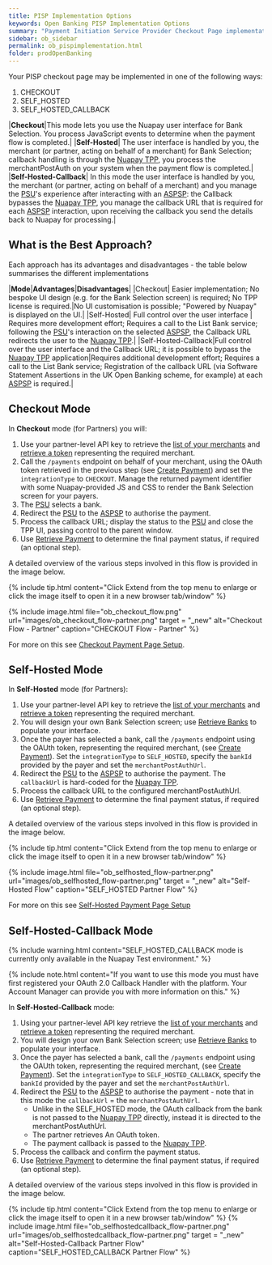 ```yaml
---
title: PISP Implementation Options
keywords: Open Banking PISP Implementation Options
summary: "Payment Initiation Service Provider Checkout Page implementation Options for Partners"
sidebar: ob_sidebar
permalink: ob_pispimplementation.html
folder: prodOpenBanking
---
```


Your PISP checkout page may be implemented in one of the following ways:

1. CHECKOUT
1. SELF_HOSTED
1. SELF_HOSTED_CALLBACK


|**Checkout**|This mode lets you use the Nuapay user interface for Bank Selection. You process JavaScript events to determine when the payment flow is completed.|
|**Self-Hosted**| The user interface is handled by you, the merchant (or partner, acting on behalf of a merchant) for Bank Selection; callback handling is through the <a href="#" data-toggle="tooltip" data-original-title="{{site.data.glossary.nupay_tpp}}">Nuapay TPP</a>, you process the merchantPostAuth on your system when the payment flow is completed.|
|**Self-Hosted-Callback**| In this mode the user interface is handled by you, the merchant (or partner, acting on behalf of a merchant) and you manage the <a href="#" data-toggle="tooltip" data-original-title="{{site.data.glossary.psu}}">PSU</a>'s experience after interacting with an <a href="#" data-toggle="tooltip" data-original-title="{{site.data.glossary.aspsp}}">ASPSP</a>: the Callback bypasses the <a href="#" data-toggle="tooltip" data-original-title="{{site.data.glossary.nupay_tpp}}">Nuapay TPP</a>, you manage the callback URL that is required for each <a href="#" data-toggle="tooltip" data-original-title="{{site.data.glossary.aspsp}}">ASPSP</a> interaction, upon receiving the callback you send the details back to Nuapay for processing.|

## What is the Best Approach? 

Each approach has its advantages and disadvantages - the table below summarises the different implementations  

|**Mode**|**Advantages**|**Disadvantages**|
|Checkout| Easier implementation; No bespoke UI design (e.g. for the Bank Selection screen) is required; No TPP license is required.|No UI customisation is possible; "Powered by Nuapay" is displayed on the UI.|
|Self-Hosted| Full control over the user interface | Requires more development effort; Requires a call to the List Bank service; following the <a href="#" data-toggle="tooltip" data-original-title="{{site.data.glossary.psu}}">PSU</a>'s interaction on the selected <a href="#" data-toggle="tooltip" data-original-title="{{site.data.glossary.aspsp}}">ASPSP</a>, the Callback URL redirects the user to the <a href="#" data-toggle="tooltip" data-original-title="{{site.data.glossary.nupay_tpp}}">Nuapay TPP</a>.| 
|Self-Hosted-Callback|Full control over the user interface and the Callback URL; it is possible to bypass the <a href="#" data-toggle="tooltip" data-original-title="{{site.data.glossary.nupay_tpp}}">Nuapay TPP</a> application|Requires additional development effort; Requires a call to the List Bank service; Registration of the callback URL (via Software Statement Assertions in the UK Open Banking scheme, for example) at each <a href="#" data-toggle="tooltip" data-original-title="{{site.data.glossary.aspsp}}">ASPSP</a> is required.|


## Checkout Mode 

In **Checkout** mode (for Partners) you will: 

1. Use your partner-level API key to retrieve the [list of your merchants](ob_partnerintegration.html#api-details---get-organisations) and [retrieve a token](ob_partnerintegration.html#api-details---post-tokens) representing the required merchant.
1. Call the `/payments` endpoint on behalf of your merchant, using the OAuth token retrieved in the previous step (see [Create Payment](ob_createpayment.html)) and set the `integrationType` to `CHECKOUT`. Manage the returned payment identifier with some Nuapay-provided JS and CSS to render the Bank Selection screen for your payers. 
1. The <a href="#" data-toggle="tooltip" data-original-title="{{site.data.glossary.psu}}">PSU</a> selects a bank.
1. Redirect the <a href="#" data-toggle="tooltip" data-original-title="{{site.data.glossary.psu}}">PSU</a> to the <a href="#" data-toggle="tooltip" data-original-title="{{site.data.glossary.aspsp}}">ASPSP</a> to authorise the payment.
1. Process the callback URL; display the status to the <a href="#" data-toggle="tooltip" data-original-title="{{site.data.glossary.psu}}">PSU</a> and close the TPP UI, passing control to the parent window.
1. Use [Retrieve Payment](ob_retrievepayment.html) to determine the final payment status, if required (an optional step). 

A detailed overview of the various steps involved in this flow is provided in the image below.

{% include tip.html content="Click Extend from the top menu to enlarge or click the image itself to open it in a new browser tab/window" %}

{% include image.html file="ob_checkout_flow.png" url="images/ob_checkout_flow-partner.png" target = "_new" alt="Checkout Flow - Partner" caption="CHECKOUT Flow - Partner" %}

For more on this see [Checkout Payment Page Setup](ob_setupoverview.html).


## Self-Hosted Mode 

In **Self-Hosted** mode (for Partners):

1. Use your partner-level API key to retrieve the [list of your merchants](ob_partnerintegration.html#api-details---get-organisations) and [retrieve a token](ob_partnerintegration.html#api-details---post-tokens) representing the required merchant.
1. You will design your own Bank Selection screen; use [Retrieve Banks](ob_getbank.html) to populate your interface. 
1. Once the payer has selected a bank, call the `/payments` endpoint using the OAUth token, representing the required merchant, (see [Create Payment](ob_createpayment.html)).
Set the `integrationType` to `SELF_HOSTED`, specify the `bankId` provided by the payer and set the `merchantPostAuthUrl`.
1. Redirect the <a href="#" data-toggle="tooltip" data-original-title="{{site.data.glossary.psu}}">PSU</a> to the <a href="#" data-toggle="tooltip" data-original-title="{{site.data.glossary.aspsp}}">ASPSP</a> to authorise the payment. The `callbackUrl` is hard-coded for the <a href="#" data-toggle="tooltip" data-original-title="{{site.data.glossary.nupay_tpp}}">Nuapay TPP</a>.
1. Process the callback URL to the configured merchantPostAuthUrl.
1. Use [Retrieve Payment](ob_retrievepayment.html) to determine the final payment status, if required (an optional step). 

A detailed overview of the various steps involved in this flow is provided in the image below.

{% include tip.html content="Click Extend from the top menu to enlarge or click the image itself to open it in a new browser tab/window" %}

{% include image.html file="ob_selfhosted_flow-partner.png" url="images/ob_selfhosted_flow-partner.png" target = "_new" alt="Self-Hosted Flow" caption="SELF_HOSTED Partner Flow" %}


For more on this see [Self-Hosted Payment Page Setup](ob_selfsetupoverview.html)


## Self-Hosted-Callback Mode 

{% include warning.html content="SELF_HOSTED_CALLBACK mode is currently only available in the Nuapay Test environment." %}

{% include note.html content="If you want to use this mode you must have first registered your OAuth 2.0 Callback Handler with the platform. Your Account Manager can provide you with more information on this." %}

In **Self-Hosted-Callback** mode:

1. Using your partner-level API key retrieve the [list of your merchants](ob_partnerintegration.html#api-details---get-organisations) and [retrieve a token](ob_partnerintegration.html#api-details---post-tokens) representing the required merchant.
1. You will design your own Bank Selection screen; use [Retrieve Banks](ob_getbank.html) to populate your interface. 
1. Once the payer has selected a bank, call the `/payments` endpoint using the OAUth token, representing the required merchant, (see [Create Payment](ob_createpayment.html)).
Set the `integrationType` to `SELF_HOSTED_CALLBACK`, specify the `bankId` provided by the payer and set the `merchantPostAuthUrl`.
1. Redirect the <a href="#" data-toggle="tooltip" data-original-title="{{site.data.glossary.psu}}">PSU</a> to the <a href="#" data-toggle="tooltip" data-original-title="{{site.data.glossary.aspsp}}">ASPSP</a> to authorise the payment - note that in this mode the `callbackUrl` = the `merchantPostAuthUrl`.
   * Unlike in the SELF_HOSTED mode, the OAuth callback from the bank is not passed to the <a href="#" data-toggle="tooltip" data-original-title="{{site.data.glossary.nupay_tpp}}">Nuapay TPP</a> directly, instead it is directed to the merchantPostAuthUrl. 
   * The partner retrieves An OAuth token.
   * The payment callback is passed to the <a href="#" data-toggle="tooltip" data-original-title="{{site.data.glossary.nupay_tpp}}">Nuapay TPP</a>.
1. Process the callback and confirm the payment status.
1. Use [Retrieve Payment](ob_retrievepayment.html) to determine the final payment status, if required (an optional step). 

A detailed overview of the various steps involved in this flow is provided in the image below.

{% include tip.html content="Click Extend from the top menu to enlarge or click the image itself to open it in a new browser tab/window" %}
{% include image.html file="ob_selfhostedcallback_flow-partner.png" url="images/ob_selfhostedcallback_flow-partner.png" target = "_new" alt="Self-Hosted-Callback Partner Flow" caption="SELF_HOSTED_CALLBACK Partner Flow" %}

